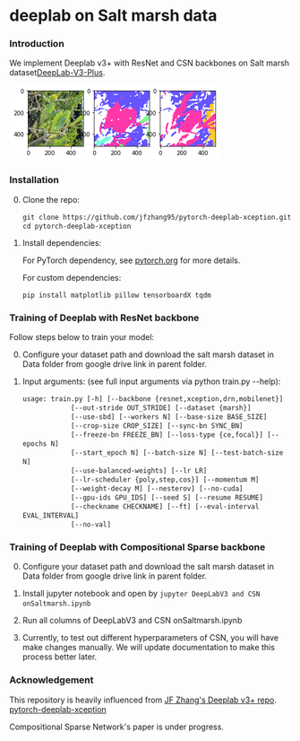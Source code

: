 # deeplab on Salt marsh data




### Introduction
We implement Deeplab v3+ with ResNet and CSN backbones on Salt marsh dataset[DeepLab-V3-Plus](https://arxiv.org/pdf/1802.02611).

![Results](doc/2.png)


### Installation
0. Clone the repo:
    ```Shell
    git clone https://github.com/jfzhang95/pytorch-deeplab-xception.git
    cd pytorch-deeplab-xception
    ```

1. Install dependencies:

    For PyTorch dependency, see [pytorch.org](https://pytorch.org/) for more details.

    For custom dependencies:
    ```Shell
    pip install matplotlib pillow tensorboardX tqdm
    ```
### Training of Deeplab with ResNet backbone
Follow steps below to train your model:

0. Configure your dataset path and download the salt marsh dataset in Data folder from google drive link in parent folder.

1. Input arguments: (see full input arguments via python train.py --help):
    ```Shell
    usage: train.py [-h] [--backbone {resnet,xception,drn,mobilenet}]
                [--out-stride OUT_STRIDE] [--dataset {marsh}]
                [--use-sbd] [--workers N] [--base-size BASE_SIZE]
                [--crop-size CROP_SIZE] [--sync-bn SYNC_BN]
                [--freeze-bn FREEZE_BN] [--loss-type {ce,focal}] [--epochs N]
                [--start_epoch N] [--batch-size N] [--test-batch-size N]
                [--use-balanced-weights] [--lr LR]
                [--lr-scheduler {poly,step,cos}] [--momentum M]
                [--weight-decay M] [--nesterov] [--no-cuda]
                [--gpu-ids GPU_IDS] [--seed S] [--resume RESUME]
                [--checkname CHECKNAME] [--ft] [--eval-interval EVAL_INTERVAL]
                [--no-val]

    ```
  ### Training of Deeplab with Compositional Sparse backbone
 0. Configure your dataset path and download the salt marsh dataset in Data folder from google drive link in parent folder.

 1. Install jupyter notebook and open by ```jupyter DeepLabV3 and CSN onSaltmarsh.ipynb```
 
 2. Run all columns of DeepLabV3 and CSN onSaltmarsh.ipynb
 
 3. Currently, to test out different hyperparameters of CSN, you will have make changes manually. We will update documentation to make this process better later. 


### Acknowledgement
This repository is heavily influenced from [JF Zhang's Deeplab v3+ repo](https://github.com/jfzhang95/pytorch-deeplab-xception).
[pytorch-deeplab-xception](https://github.com/jfzhang95/pytorch-deeplab-xception)

Compositional Sparse Network's paper is under progress. 
